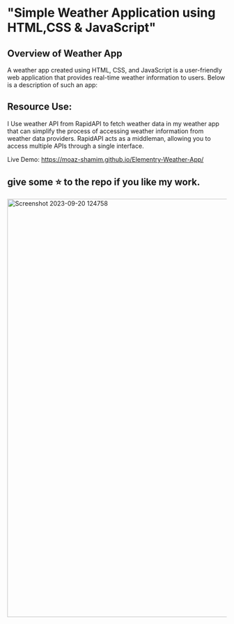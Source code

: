 # "Simple Weather Application using HTML,CSS & JavaScript"

## Overview of Weather App
A weather app created using HTML, CSS, and JavaScript is a user-friendly web application that provides real-time weather information to users. Below is a description of such an app:

## Resource Use:
I Use weather API from  RapidAPI to fetch weather data in my weather app that can simplify the process of accessing weather information from weather data providers. RapidAPI acts as a middleman, allowing you to access multiple APIs through a single interface. 

Live Demo:  https://moaz-shamim.github.io/Elementry-Weather-App/

## give some :star: to the repo if you like my work.

<img width="960" alt="Screenshot 2023-09-20 124758" src="https://github.com/moaz-shamim/Elementry-Weather-App/assets/93311597/e08a266c-31ef-4cc6-92b0-650298067dd1">




